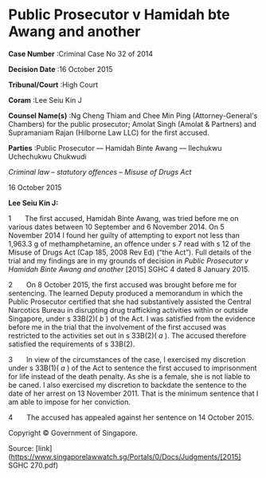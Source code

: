 # Public Prosecutor v Hamidah bte Awang and another 



**Case Number** :Criminal Case No 32 of 2014 

**Decision Date** :16 October 2015 

**Tribunal/Court** :High Court 

**Coram** :Lee Seiu Kin J 

**Counsel Name(s)** :Ng Cheng Thiam and Chee Min Ping (Attorney-General's Chambers) for the public prosecutor; Amolat Singh (Amolat & Partners) and Supramaniam Rajan (Hilborne Law LLC) for the first accused. 

**Parties** :Public Prosecutor — Hamidah Binte Awang — Ilechukwu Uchechukwu Chukwudi 

_Criminal law_ – _statutory offences_ – _Misuse of Drugs Act_ 

16 October 2015 

**Lee Seiu Kin J:** 

1       The first accused, Hamidah Binte Awang, was tried before me on various dates between 10 September and 6 November 2014. On 5 November 2014 I found her guilty of attempting to export not less than 1,963.3 g of methamphetamine, an offence under s 7 read with s 12 of the Misuse of Drugs Act (Cap 185, 2008 Rev Ed) (“the Act”). Full details of the trial and my findings are in my grounds of decision in _Public Prosecutor v Hamidah Binte Awang and another_ <span class="citation">[2015] SGHC 4</span> dated 8 January 2015. 

2       On 8 October 2015, the first accused was brought before me for sentencing. The learned Deputy produced a memorandum in which the Public Prosecutor certified that she had substantively assisted the Central Narcotics Bureau in disrupting drug trafficking activities within or outside Singapore, under s 33B(2)( _b_ ) of the Act. I was satisfied from the evidence before me in the trial that the involvement of the first accused was restricted to the activities set out in s 33B(2)( _a_ ). The accused therefore satisfied the requirements of s 33B(2). 

3       In view of the circumstances of the case, I exercised my discretion under s 33B(1)( _a_ ) of the Act to sentence the first accused to imprisonment for life instead of the death penalty. As she is a female, she is not liable to be caned. I also exercised my discretion to backdate the sentence to the date of her arrest on 13 November 2011. That is the minimum sentence that I am able to impose for her conviction. 

4       The accused has appealed against her sentence on 14 October 2015. 

 Copyright © Government of Singapore. 


Source: [link](https://www.singaporelawwatch.sg/Portals/0/Docs/Judgments/[2015] SGHC 270.pdf)

